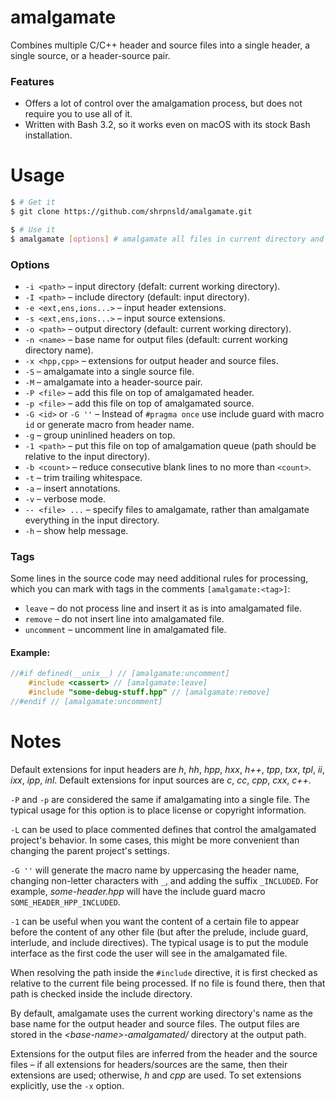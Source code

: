 # amalgamate

Combines multiple C/C++ header and source files into a single header, a single source, or a header-source pair.

### Features

* Offers a lot of control over the amalgamation process, but does not require you to use all of it.
* Written with Bash 3.2, so it works even on macOS with its stock Bash installation.



# Usage

```bash
$ # Get it
$ git clone https://github.com/shrpnsld/amalgamate.git
```
```bash
$ # Use it
$ amalgamate [options] # amalgamate all files in current directory and their dependencies
```



### Options
* `-i <path>` – input directory (defalt: current working directory).
* `-I <path>` – include directory (default: input directory).
* `-e <ext,ens,ions...>` – input header extensions.
* `-s <ext,ens,ions...>` – input source extensions.
* `-o <path>` – output directory (default: current working directory).
* `-n <name>` – base name for output files (default: current working directory name).
* `-x <hpp,cpp>` – extensions for output header and source files.
* `-S` – amalgamate into a single source file.
* `-M` – amalgamate into a header-source pair.
* `-P <file>` – add this file on top of amalgamated header.
* `-p <file>` – add this file on top of amalgamated source.
* `-G <id>` or `-G ''` – Instead of `#pragma once` use include guard with macro `id` or generate macro from header name.
* `-g` – group uninlined headers on top.
* `-1 <path>` – put this file on top of amalgamation queue (path should be relative to the input directory).
* `-b <count>` – reduce consecutive blank lines to no more than `<count>`.
* `-t` – trim trailing whitespace.
* `-a` – insert annotations.
* `-v` – verbose mode.
* `-- <file> ...` – specify files to amalgamate, rather than amalgamate everything in the input directory.
* `-h` – show help message.

### Tags

Some lines in the source code may need additional rules for processing, which you can mark with tags in the comments `[amalgamate:<tag>]`:

* `leave` – do not process line and insert it as is into amalgamated file.
* `remove` – do not insert line into amalgamated file.
* `uncomment` – uncomment line in amalgamated file.


#### Example:

```c++
//#if defined(__unix__) // [amalgamate:uncomment]
    #include <cassert> // [amalgamate:leave]
    #include "some-debug-stuff.hpp" // [amalgamate:remove]
//#endif // [amalgamate:uncomment]
```



# Notes

Default extensions for input headers are *h*, *hh*, *hpp*, *hxx*, *h++*, *tpp*, *txx*, *tpl*, *ii*, *ixx*, *ipp*, *inl*. Default extensions for input sources are *c*, *cc*, *cpp*, *cxx*, *c++*.

`-P` and `-p` are considered the same if amalgamating into a single file. The typical usage for this option is to place license or copyright information.

`-L` can be used to place commented defines that control the amalgamated project's behavior. In some cases, this might be more convenient than changing the parent project's settings.

`-G ''` will generate the macro name by uppercasing the header name, changing non-letter characters with `_`, and adding the suffix `_INCLUDED`. For example, *some-header.hpp* will have the include guard macro `SOME_HEADER_HPP_INCLUDED`.

`-1` can be useful when you want the content of a certain file to appear before the content of any other file (but after the prelude, include guard, interlude, and include directives). The typical usage is to put the module interface as the first code the user will see in the amalgamated file.

When resolving the path inside the `#include` directive, it is first checked as relative to the current file being processed. If no file is found there, then that path is checked inside the include directory.

By default, amalgamate uses the current working directory's name as the base name for the output header and source files. The output files are stored in the *\<base-name\>-amalgamated/* directory at the output path.

Extensions for the output files are inferred from the header and the source files – if all extensions for headers/sources are the same, then their extensions are used; otherwise, *h* and *cpp* are used. To set extensions explicitly, use the `-x` option.
